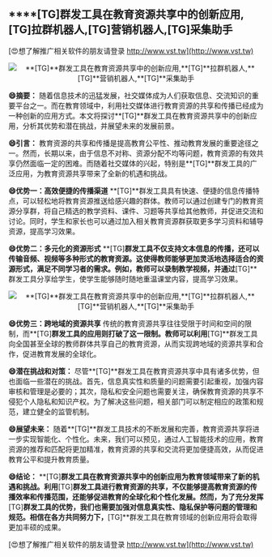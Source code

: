 ## ****[TG]**群发工具在教育资源共享中的创新应用,**[TG]**拉群机器人,**[TG]**营销机器人,**[TG]**采集助手**

[😍想了解推广相关软件的朋友请登录 http://www.vst.tw](http://www.vst.tw)

 <center><img src="https://vst.tw/MP4/tuiguang/png/3.png" alt="**[TG]**群发工具在教育资源共享中的创新应用,**[TG]**拉群机器人,**[TG]**营销机器人,**[TG]**采集助手"></center>

**😄摘要：**
随着信息技术的迅猛发展，社交媒体成为人们获取信息、交流知识的重要平台之一。而在教育领域中，利用社交媒体进行教育资源的共享和传播已经成为一种创新的应用方式。本文将探讨**[TG]**群发工具在教育资源共享中的创新应用，分析其优势和潜在挑战，并展望未来的发展前景。

**😄引言：**
教育资源的共享和传播是提高教育公平性、推动教育发展的重要途径之一。然而，长期以来，由于信息不对称、资源分配不均等问题，教育资源的有效共享仍然面临一定的困难。而随着社交媒体的兴起，特别是**[TG]**群发工具的广泛应用，为教育资源共享带来了全新的机遇和挑战。

**😄优势一：高效便捷的传播渠道**
**[TG]**群发工具具有快速、便捷的信息传播特点，可以轻松地将教育资源推送给感兴趣的群体。教师可以通过创建专门的教育资源分享群，将自己精选的教学资料、课件、习题等共享给其他教师，并促进交流和讨论。同时，学生和家长也可以通过加入相关教育资源群获取更多学习资料和辅导资源，提高学习效果。

**😄优势二：多元化的资源形式**
**[TG]**群发工具不仅支持文本信息的传播，还可以传输音频、视频等多种形式的教育资源。这使得教师能够更加灵活地选择适合的资源形式，满足不同学习者的需求。例如，教师可以录制教学视频，并通过**[TG]**群发工具分享给学生，使学生能够随时随地重温课堂内容，提高学习效果。

 <center><img src="https://vst.tw/MP4/tuiguang/png/8.png" alt="**[TG]**群发工具在教育资源共享中的创新应用,**[TG]**拉群机器人,**[TG]**营销机器人,**[TG]**采集助手"></center>

**😄优势三：跨地域的资源共享**
传统的教育资源共享往往受限于时间和空间的限制，而**[TG]**群发工具的应用则打破了这一限制。教师可以利用**[TG]**群发工具向全国甚至全球的教师群体共享自己的教育资源，从而实现跨地域的资源共享和合作，促进教育发展的全球化。

**😄潜在挑战和对策：**
尽管**[TG]**群发工具在教育资源共享中具有诸多优势，但也面临一些潜在的挑战。首先，信息真实性和质量的问题需要引起重视，加强内容审核和管理是必要的；其次，隐私和安全问题也需要关注，确保教育资源的共享不侵犯个人隐私和知识产权。为了解决这些问题，相关部门可以制定相应的政策和规范，建立健全的监管机制。

**😄展望未来：**
随着**[TG]**群发工具技术的不断发展和完善，教育资源共享将进一步实现智能化、个性化。未来，我们可以预见，通过人工智能技术的应用，教育资源的推荐和匹配将更加精准，教育资源的共享和交流将更加便捷高效，从而促进教育公平和提升教育质量。

**😄结论：**
**[TG]**群发工具在教育资源共享中的创新应用为教育领域带来了新的机遇和挑战。利用**[TG]**群发工具进行教育资源的共享，不仅能够提高教育资源的传播效率和传播范围，还能够促进教育的全球化和个性化发展。然而，为了充分发挥**[TG]**群发工具的优势，我们也需要加强对信息真实性、隐私保护等问题的管理和规范。相信在各方共同努力下，**[TG]**群发工具在教育领域的创新应用将会取得更加丰硕的成果。

[😍想了解推广相关软件的朋友请登录 http://www.vst.tw](http://www.vst.tw)



